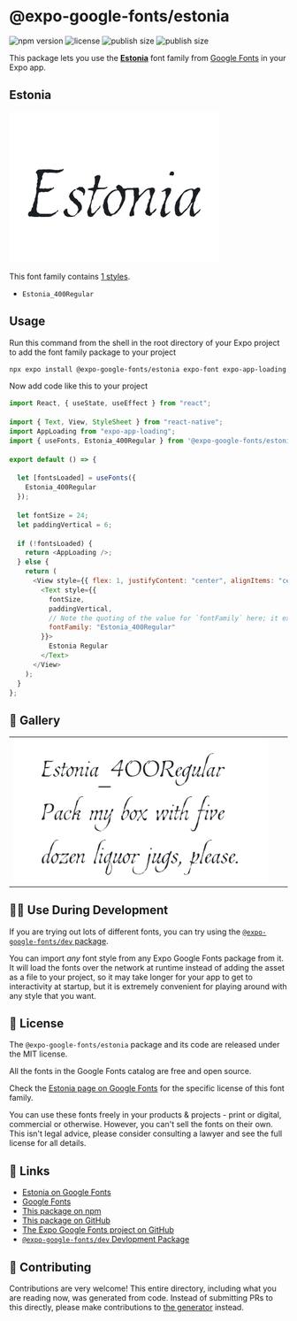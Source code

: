 # @expo-google-fonts/estonia

![npm version](https://flat.badgen.net/npm/v/@expo-google-fonts/estonia)
![license](https://flat.badgen.net/github/license/expo/google-fonts)
![publish size](https://flat.badgen.net/packagephobia/install/@expo-google-fonts/estonia)
![publish size](https://flat.badgen.net/packagephobia/publish/@expo-google-fonts/estonia)

This package lets you use the [**Estonia**](https://fonts.google.com/specimen/Estonia) font family from [Google Fonts](https://fonts.google.com/) in your Expo app.

## Estonia

![Estonia](./font-family.png)

This font family contains [1 styles](#-gallery).

- `Estonia_400Regular`

## Usage

Run this command from the shell in the root directory of your Expo project to add the font family package to your project

```sh
npx expo install @expo-google-fonts/estonia expo-font expo-app-loading
```

Now add code like this to your project

```js
import React, { useState, useEffect } from "react";

import { Text, View, StyleSheet } from "react-native";
import AppLoading from "expo-app-loading";
import { useFonts, Estonia_400Regular } from '@expo-google-fonts/estonia';

export default () => {

  let [fontsLoaded] = useFonts({
    Estonia_400Regular
  });

  let fontSize = 24;
  let paddingVertical = 6;

  if (!fontsLoaded) {
    return <AppLoading />;
  } else {
    return (
      <View style={{ flex: 1, justifyContent: "center", alignItems: "center" }}>
        <Text style={{
          fontSize,
          paddingVertical,
          // Note the quoting of the value for `fontFamily` here; it expects a string!
          fontFamily: "Estonia_400Regular"
        }}>
          Estonia Regular
        </Text>
      </View>
    );
  }
};
```

## 🔡 Gallery


||||
|-|-|-|
|![Estonia_400Regular](./Estonia_400Regular.ttf.png)||||


## 👩‍💻 Use During Development

If you are trying out lots of different fonts, you can try using the [`@expo-google-fonts/dev` package](https://github.com/expo/google-fonts/tree/master/font-packages/dev#readme).

You can import _any_ font style from any Expo Google Fonts package from it. It will load the fonts over the network at runtime instead of adding the asset as a file to your project, so it may take longer for your app to get to interactivity at startup, but it is extremely convenient for playing around with any style that you want.


## 📖 License

The `@expo-google-fonts/estonia` package and its code are released under the MIT license.

All the fonts in the Google Fonts catalog are free and open source.

Check the [Estonia page on Google Fonts](https://fonts.google.com/specimen/Estonia) for the specific license of this font family.

You can use these fonts freely in your products & projects - print or digital, commercial or otherwise. However, you can't sell the fonts on their own. This isn't legal advice, please consider consulting a lawyer and see the full license for all details.

## 🔗 Links

- [Estonia on Google Fonts](https://fonts.google.com/specimen/Estonia)
- [Google Fonts](https://fonts.google.com/)
- [This package on npm](https://www.npmjs.com/package/@expo-google-fonts/estonia)
- [This package on GitHub](https://github.com/expo/google-fonts/tree/master/font-packages/estonia)
- [The Expo Google Fonts project on GitHub](https://github.com/expo/google-fonts)
- [`@expo-google-fonts/dev` Devlopment Package](https://github.com/expo/google-fonts/tree/master/font-packages/dev)

## 🤝 Contributing

Contributions are very welcome! This entire directory, including what you are reading now, was generated from code. Instead of submitting PRs to this directly, please make contributions to [the generator](https://github.com/expo/google-fonts/tree/master/packages/generator) instead.
